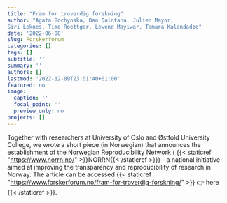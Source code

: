 ```yaml
---
title: "Fram for troverdig forskning"
author: "Agata Bochynska, Dan Quintana, Julien Mayor,
Siri Leknes, Timo Roettger, Lewend Mayiwar, Tamara Kalandadze"
date: '2022-06-08'
slug: Forskerforum
categories: []
tags: []
subtitle: ''
summary: ''
authors: []
lastmod: '2022-12-09T23:01:40+01:00'
featured: no
image:
  caption: ''
  focal_point: ''
  preview_only: no
projects: []
---
```


Together with researchers at University of Oslo and Østfold University College, we wrote a short piece (in Norwegian) that announces the establishment of the Norwegian Reproducibility Network ( {{< staticref "https://www.norrn.no/" >}}NORRN{{< /staticref >}})—a national initiative aimed at improving the transparency and reproducibility of research in Norway. The article can be accessed {{< staticref "https://www.forskerforum.no/fram-for-troverdig-forskning/" >}} 👉 here {{< /staticref >}}.
